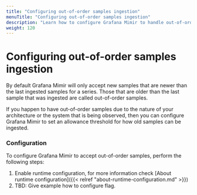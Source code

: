 ```yaml
---
title: "Configuring out-of-order samples ingestion"
menuTitle: "Configuring out-of-order samples ingestion"
description: "Learn how to configure Grafana Mimir to handle out-of-order samples ingestion."
weight: 120 
---
```


# Configuring out-of-order samples ingestion

By default Grafana Mimir will only accept new samples that are newer than the last ingested samples for a series. Those that are older than the last sample that was ingested are called out-of-order samples.

If you happen to have out-of-order samples due to the nature of your architecture or the system that is being observed, then you can configure Grafana Mimir to set an allowance threshold for how old samples can be ingested.

### Configuration

To configure Grafana Mimir to accept out-of-order samples, perform the following steps:

1. Enable runtime configuration, for more information check [About runtime configuration]({{< relref "about-runtime-configuration.md" >}})
1. TBD: Give example how to configure flag. 